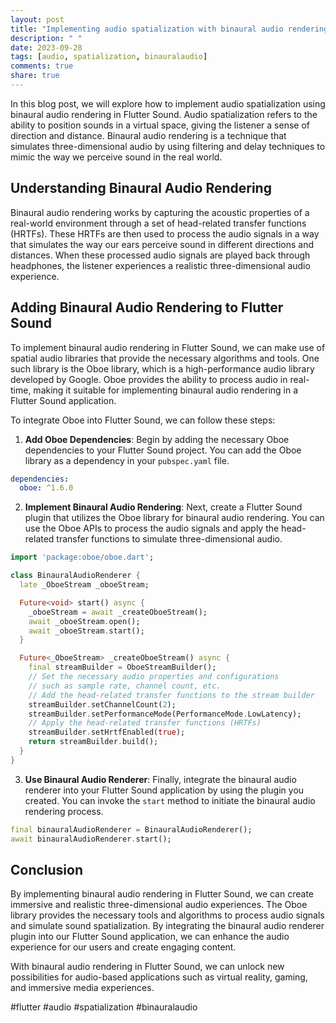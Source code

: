 ```yaml
---
layout: post
title: "Implementing audio spatialization with binaural audio rendering in Flutter Sound"
description: " "
date: 2023-09-28
tags: [audio, spatialization, binauralaudio]
comments: true
share: true
---
```


In this blog post, we will explore how to implement audio spatialization using binaural audio rendering in Flutter Sound. Audio spatialization refers to the ability to position sounds in a virtual space, giving the listener a sense of direction and distance. Binaural audio rendering is a technique that simulates three-dimensional audio by using filtering and delay techniques to mimic the way we perceive sound in the real world.

## Understanding Binaural Audio Rendering

Binaural audio rendering works by capturing the acoustic properties of a real-world environment through a set of head-related transfer functions (HRTFs). These HRTFs are then used to process the audio signals in a way that simulates the way our ears perceive sound in different directions and distances. When these processed audio signals are played back through headphones, the listener experiences a realistic three-dimensional audio experience.

## Adding Binaural Audio Rendering to Flutter Sound

To implement binaural audio rendering in Flutter Sound, we can make use of spatial audio libraries that provide the necessary algorithms and tools. One such library is the Oboe library, which is a high-performance audio library developed by Google. Oboe provides the ability to process audio in real-time, making it suitable for implementing binaural audio rendering in a Flutter Sound application.

To integrate Oboe into Flutter Sound, we can follow these steps:

1. **Add Oboe Dependencies**: Begin by adding the necessary Oboe dependencies to your Flutter Sound project. You can add the Oboe library as a dependency in your `pubspec.yaml` file.

```yaml
dependencies:
  oboe: ^1.6.0
```

2. **Implement Binaural Audio Rendering**: Next, create a Flutter Sound plugin that utilizes the Oboe library for binaural audio rendering. You can use the Oboe APIs to process the audio signals and apply the head-related transfer functions to simulate three-dimensional audio.

```dart
import 'package:oboe/oboe.dart';

class BinauralAudioRenderer {
  late _OboeStream _oboeStream;

  Future<void> start() async {
    _oboeStream = await _createOboeStream();
    await _oboeStream.open();
    await _oboeStream.start();
  }

  Future<_OboeStream> _createOboeStream() async {
    final streamBuilder = OboeStreamBuilder();
    // Set the necessary audio properties and configurations
    // such as sample rate, channel count, etc.
    // Add the head-related transfer functions to the stream builder
    streamBuilder.setChannelCount(2);
    streamBuilder.setPerformanceMode(PerformanceMode.LowLatency);
    // Apply the head-related transfer functions (HRTFs)
    streamBuilder.setHrtfEnabled(true);
    return streamBuilder.build();
  }
}
```

3. **Use Binaural Audio Renderer**: Finally, integrate the binaural audio renderer into your Flutter Sound application by using the plugin you created. You can invoke the `start` method to initiate the binaural audio rendering process.

```dart
final binauralAudioRenderer = BinauralAudioRenderer();
await binauralAudioRenderer.start();
```

## Conclusion

By implementing binaural audio rendering in Flutter Sound, we can create immersive and realistic three-dimensional audio experiences. The Oboe library provides the necessary tools and algorithms to process audio signals and simulate sound spatialization. By integrating the binaural audio renderer plugin into our Flutter Sound application, we can enhance the audio experience for our users and create engaging content.

With binaural audio rendering in Flutter Sound, we can unlock new possibilities for audio-based applications such as virtual reality, gaming, and immersive media experiences.

#flutter #audio #spatialization #binauralaudio